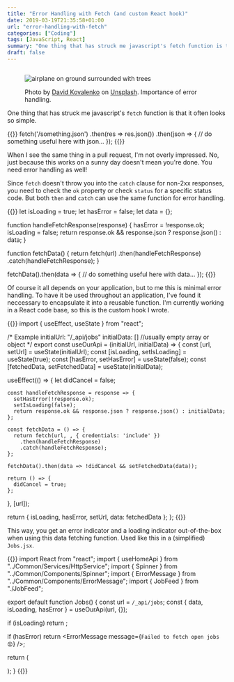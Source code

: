 ```yaml
---
title: "Error Handling with Fetch (and custom React hook)"
date: 2019-03-19T21:35:58+01:00
url: "error-handling-with-fetch"
categories: ["Coding"]
tags: [JavaScript, React]
summary: "One thing that has struck me javascript's fetch function is that it often looks so simple. When I see the same thing in a pull request, I'm not overly impressed. No, just because this works on a sunny day doesn't mean you're done. You need error handling as well!"
draft: false
---
```


<figure class="image-border" style="margin-top: 2em">
  <img src="../images/david-kovalenko-414249-unsplash_1500.jpg" alt="airplane on ground surrounded with trees">
    <figcaption>
      <p>Photo by <a href="https://unsplash.com/photos/G85VuTpw6jg">David Kovalenko</a> on <a href="https://unsplash.com/">Unsplash</a>. Importance of error handling.</p>
    </figcaption>    
</figure>

One thing that has struck me javascript's `fetch` function is that it often looks so simple. 

{{<highlight javascript>}}
fetch('/something.json')
  .then(res => res.json())
  .then(json => {
    // do something useful here with json...
  });
{{</highlight>}}

When I see the same thing in a pull request, I'm not overly impressed. No, just because this works on a sunny day doesn't mean you're done. You need error handling as well!

Since `fetch` doesn't throw you into the `catch` clause for non-2xx responses, you need to check the `ok` property or check `status` for a specific status code. But both `then` and `catch` can use the same function for error handling.

{{<highlight javascript>}}
let isLoading = true;
let hasError = false;
let data = {};

function handleFetchResponse(response) {
  hasError = !response.ok;
  isLoading = false;
  return response.ok && response.json ? response.json() : data;
}

function fetchData() {
  return fetch(url)
    .then(handleFetchResponse)
    .catch(handleFetchResponse);
}

fetchData().then(data => 
{
  // do something useful here with data...
});
{{</highlight>}}

Of course it all depends on your application, but to me this is minimal error handling. To have it be used throughout an application, I've found it neccessary to encapsulate it into a reusable function. I'm currently working in a React code base, so this is the custom hook I wrote.

{{<highlight javascript>}}
import { useEffect, useState } from "react";

/*  Example
    initialUrl: "/_api/jobs"
    initialData: [] //usually empty array or object
*/
export const useOurApi = (initialUrl, initialData) => {
  const [url, setUrl] = useState(initialUrl);
  const [isLoading, setIsLoading] = useState(true);
  const [hasError, setHasError] = useState(false);
  const [fetchedData, setFetchedData] = useState(initialData);

  useEffect(() => {
    let didCancel = false;

    const handleFetchResponse = response => {
      setHasError(!response.ok);
      setIsLoading(false);
      return response.ok && response.json ? response.json() : initialData;
    };

    const fetchData = () => {
      return fetch(url, , { credentials: 'include' })
        .then(handleFetchResponse)
        .catch(handleFetchResponse);
    };

    fetchData().then(data => !didCancel && setFetchedData(data));

    return () => {
      didCancel = true;
    };
  }, [url]);

  return { isLoading, hasError, setUrl, data: fetchedData };
};
{{</highlight>}}

This way, you get an error indicator and a loading indicator out-of-the-box when using this data fetching function. Used like this in a (simplified) `Jobs.jsx`.

{{<highlight jsx>}}
import React from "react";
import { useHomeApi } from "../Common/Services/HttpService";
import { Spinner } from "../Common/Components/Spinner";
import { ErrorMessage } from "../Common/Components/ErrorMessage";
import { JobFeed } from "./JobFeed";

export default function Jobs() {
  const url = `/_api/jobs`;
  const { data, isLoading, hasError } = useOurApi(url, {});

  if (isLoading) return <Spinner />;

  if (hasError)
    return <ErrorMessage message={`Failed to fetch open jobs 😟`} />;

  return (
    <div className="our-grid">
      <JobFeed jobs={data} />
    </div>
  );
}
{{</highlight>}}
